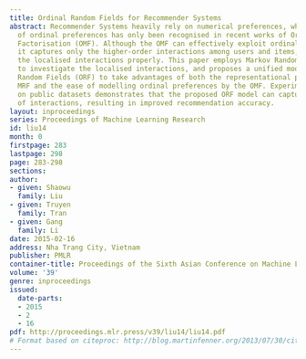 ```yaml
---
title: Ordinal Random Fields for Recommender Systems
abstract: Recommender Systems heavily rely on numerical preferences, whereas the importance
  of ordinal preferences has only been recognised in recent works of Ordinal Matrix
  Factorisation (OMF). Although the OMF can effectively exploit ordinal properties,
  it captures only the higher-order interactions among users and items, without considering
  the localised interactions properly. This paper employs Markov Random Fields (MRF)
  to investigate the localised interactions, and proposes a unified model called Ordinal
  Random Fields (ORF) to take advantages of both the representational power of the
  MRF and the ease of modelling ordinal preferences by the OMF. Experimental result
  on public datasets demonstrates that the proposed ORF model can capture both types
  of interactions, resulting in improved recommendation accuracy.
layout: inproceedings
series: Proceedings of Machine Learning Research
id: liu14
month: 0
firstpage: 283
lastpage: 298
page: 283-298
sections: 
author:
- given: Shaowu
  family: Liu
- given: Truyen
  family: Tran
- given: Gang
  family: Li
date: 2015-02-16
address: Nha Trang City, Vietnam
publisher: PMLR
container-title: Proceedings of the Sixth Asian Conference on Machine Learning
volume: '39'
genre: inproceedings
issued:
  date-parts:
  - 2015
  - 2
  - 16
pdf: http://proceedings.mlr.press/v39/liu14/liu14.pdf
# Format based on citeproc: http://blog.martinfenner.org/2013/07/30/citeproc-yaml-for-bibliographies/
---
```

